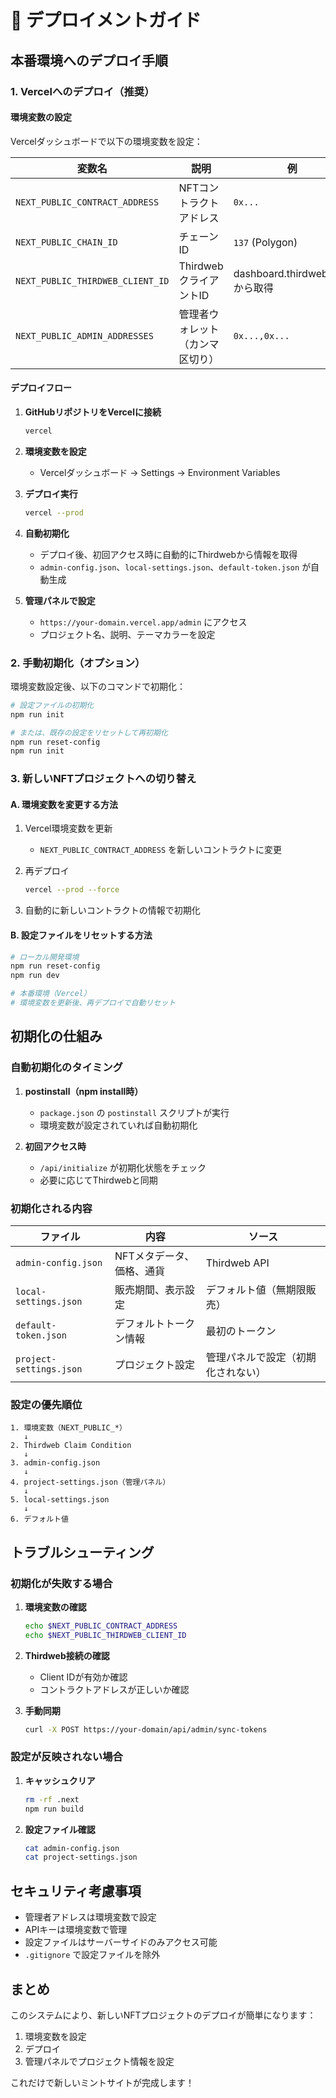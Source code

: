# 🚀 デプロイメントガイド

## 本番環境へのデプロイ手順

### 1. Vercelへのデプロイ（推奨）

#### 環境変数の設定

Vercelダッシュボードで以下の環境変数を設定：

| 変数名 | 説明 | 例 |
|--------|------|-----|
| `NEXT_PUBLIC_CONTRACT_ADDRESS` | NFTコントラクトアドレス | `0x...` |
| `NEXT_PUBLIC_CHAIN_ID` | チェーンID | `137` (Polygon) |
| `NEXT_PUBLIC_THIRDWEB_CLIENT_ID` | ThirdwebクライアントID | dashboard.thirdweb.comから取得 |
| `NEXT_PUBLIC_ADMIN_ADDRESSES` | 管理者ウォレット（カンマ区切り） | `0x...,0x...` |

#### デプロイフロー

1. **GitHubリポジトリをVercelに接続**
   ```bash
   vercel
   ```

2. **環境変数を設定**
   - Vercelダッシュボード → Settings → Environment Variables

3. **デプロイ実行**
   ```bash
   vercel --prod
   ```

4. **自動初期化**
   - デプロイ後、初回アクセス時に自動的にThirdwebから情報を取得
   - `admin-config.json`、`local-settings.json`、`default-token.json` が自動生成

5. **管理パネルで設定**
   - `https://your-domain.vercel.app/admin` にアクセス
   - プロジェクト名、説明、テーマカラーを設定

### 2. 手動初期化（オプション）

環境変数設定後、以下のコマンドで初期化：

```bash
# 設定ファイルの初期化
npm run init

# または、既存の設定をリセットして再初期化
npm run reset-config
npm run init
```

### 3. 新しいNFTプロジェクトへの切り替え

#### A. 環境変数を変更する方法

1. Vercel環境変数を更新
   - `NEXT_PUBLIC_CONTRACT_ADDRESS` を新しいコントラクトに変更

2. 再デプロイ
   ```bash
   vercel --prod --force
   ```

3. 自動的に新しいコントラクトの情報で初期化

#### B. 設定ファイルをリセットする方法

```bash
# ローカル開発環境
npm run reset-config
npm run dev

# 本番環境（Vercel）
# 環境変数を更新後、再デプロイで自動リセット
```

## 初期化の仕組み

### 自動初期化のタイミング

1. **postinstall（npm install時）**
   - `package.json` の `postinstall` スクリプトが実行
   - 環境変数が設定されていれば自動初期化

2. **初回アクセス時**
   - `/api/initialize` が初期化状態をチェック
   - 必要に応じてThirdwebと同期

### 初期化される内容

| ファイル | 内容 | ソース |
|----------|------|--------|
| `admin-config.json` | NFTメタデータ、価格、通貨 | Thirdweb API |
| `local-settings.json` | 販売期間、表示設定 | デフォルト値（無期限販売） |
| `default-token.json` | デフォルトトークン情報 | 最初のトークン |
| `project-settings.json` | プロジェクト設定 | 管理パネルで設定（初期化されない） |

### 設定の優先順位

```
1. 環境変数（NEXT_PUBLIC_*）
   ↓
2. Thirdweb Claim Condition
   ↓  
3. admin-config.json
   ↓
4. project-settings.json（管理パネル）
   ↓
5. local-settings.json
   ↓
6. デフォルト値
```

## トラブルシューティング

### 初期化が失敗する場合

1. **環境変数の確認**
   ```bash
   echo $NEXT_PUBLIC_CONTRACT_ADDRESS
   echo $NEXT_PUBLIC_THIRDWEB_CLIENT_ID
   ```

2. **Thirdweb接続の確認**
   - Client IDが有効か確認
   - コントラクトアドレスが正しいか確認

3. **手動同期**
   ```bash
   curl -X POST https://your-domain/api/admin/sync-tokens
   ```

### 設定が反映されない場合

1. **キャッシュクリア**
   ```bash
   rm -rf .next
   npm run build
   ```

2. **設定ファイル確認**
   ```bash
   cat admin-config.json
   cat project-settings.json
   ```

## セキュリティ考慮事項

- 管理者アドレスは環境変数で設定
- APIキーは環境変数で管理
- 設定ファイルはサーバーサイドのみアクセス可能
- `.gitignore` で設定ファイルを除外

## まとめ

このシステムにより、新しいNFTプロジェクトのデプロイが簡単になります：

1. 環境変数を設定
2. デプロイ
3. 管理パネルでプロジェクト情報を設定

これだけで新しいミントサイトが完成します！